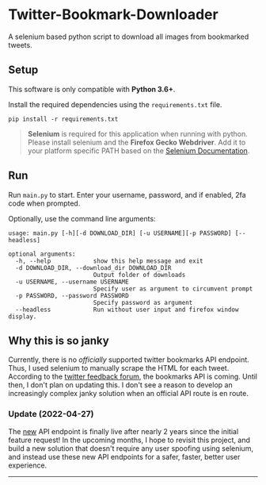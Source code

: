 # Twitter-Bookmark-Downloader

A selenium based python script to download all images from bookmarked tweets.

## Setup

This software is only compatible with **Python 3.6+**.

Install the required dependencies using the `requirements.txt` file.

    pip install -r requirements.txt

> **Selenium** is required for this application when running with python. Please
> install selenium and the **Firefox Gecko Webdriver**. Add it to your platform
> specific PATH based on the [Selenium
> Documentation](https://selenium-python.readthedocs.io/index.html).

## Run

Run `main.py` to start. Enter your username, password, and if enabled, 2fa code
when prompted.

Optionally, use the command line arguments:

    usage: main.py [-h][-d DOWNLOAD_DIR] [-u USERNAME][-p PASSWORD] [--headless]

    optional arguments:
      -h, --help            show this help message and exit
      -d DOWNLOAD_DIR, --download_dir DOWNLOAD_DIR
                            Output folder of downloads
      -u USERNAME, --username USERNAME
                            Specify user as argument to circumvent prompt
      -p PASSWORD, --password PASSWORD
                            Specify password as argument
      --headless            Run without user input and firefox window display.

## Why this is so janky

Currently, there is no _officially_ supported twitter bookmarks API endpoint.
Thus, I used selenium to manually scrape the HTML for each tweet. According to
the [twitter feedback
forum](https://twitterdevfeedback.uservoice.com/forums/921790-twitter-developer-labs/suggestions/39678766-api-endpoint-for-getting-bookmarks),
the bookmarks API is coming. Until then, I don't plan on updating this. I don't
see a reason to develop an increasingly complex janky solution when an official
API route is en route.

### Update (2022-04-27)

The
[new](https://twittercommunity.com/t/build-with-bookmarks-on-the-twitter-api-v2/168804)
API endpoint is finally live after nearly 2 years since the initial feature
request! In the upcoming months, I hope to revisit this project, and build a new
solution that doesn't require any user spoofing using selenium, and instead
use these new API endpoints for a safer, faster, better user experience.

---
